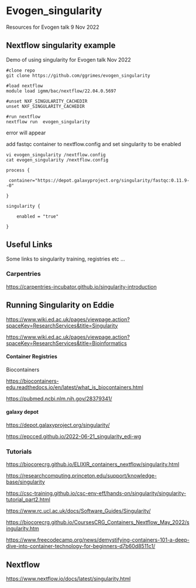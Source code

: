 # Evogen_singularity

Resources for Evogen talk 9 Nov 2022


## Nextflow singularity example

Demo of using singularity for Evogen talk Nov 2022



~~~
#clone repo
git clone https://github.com/ggrimes/evogen_singularity

#load nextflow
module load igmm/bac/nextflow/22.04.0.5697

#unset NXF_SINGULARITY_CACHEDIR
unset NXF_SINGULARITY_CACHEDIR

#run nextflow
nextflow run  evogen_singularity 
~~~

error will appear

add fastqc container to nextflow.config and set singularity to be enabled
~~~
vi evogen_singularity /nextflow.config
cat evogen_singularity /nextflow.config
~~~

~~~
process {

 container="https://depot.galaxyproject.org/singularity/fastqc:0.11.9--0"

}

singularity {

	enabled = "true"

}
~~~

## Useful Links

Some links to singularity training, registries etc ... 

### Carpentries

https://carpentries-incubator.github.io/singularity-introduction


## Running Singularity on Eddie

https://www.wiki.ed.ac.uk/pages/viewpage.action?spaceKey=ResearchServices&title=Singularity​

https://www.wiki.ed.ac.uk/pages/viewpage.action?spaceKey=ResearchServices&title=Bioinformatics​

#### Container Registries

Biocontainers

https://biocontainers-edu.readthedocs.io/en/latest/what_is_biocontainers.html​

https://pubmed.ncbi.nlm.nih.gov/28379341/​

#### galaxy depot

https://depot.galaxyproject.org/singularity/​

https://epcced.github.io/2022-06-21_singularity_edi-wg​

### Tutorials

https://biocorecrg.github.io/ELIXIR_containers_nextflow/singularity.html​

https://researchcomputing.princeton.edu/support/knowledge-base/singularity​

https://csc-training.github.io/csc-env-eff/hands-on/singularity/singularity-tutorial_part2.html​

https://www.rc.ucl.ac.uk/docs/Software_Guides/Singularity/​

https://biocorecrg.github.io/CoursesCRG_Containers_Nextflow_May_2022/singularity.htm​

https://www.freecodecamp.org/news/demystifying-containers-101-a-deep-dive-into-container-technology-for-beginners-d7b60d8511c1/​

## Nextflow

https://www.nextflow.io/docs/latest/singularity.html​


